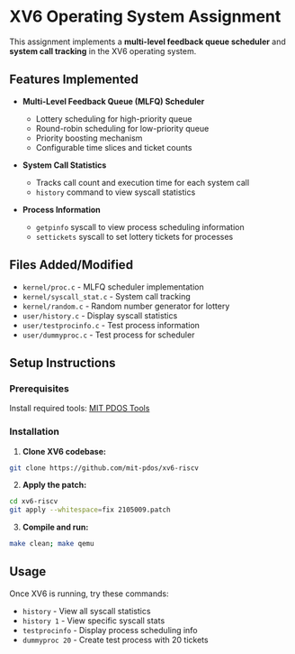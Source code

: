 # XV6 Operating System Assignment

This assignment implements a **multi-level feedback queue scheduler** and **system call tracking** in the XV6 operating system.

## Features Implemented

- **Multi-Level Feedback Queue (MLFQ) Scheduler**
  - Lottery scheduling for high-priority queue
  - Round-robin scheduling for low-priority queue
  - Priority boosting mechanism
  - Configurable time slices and ticket counts

- **System Call Statistics**
  - Tracks call count and execution time for each system call
  - `history` command to view syscall statistics

- **Process Information**
  - `getpinfo` syscall to view process scheduling information
  - `settickets` syscall to set lottery tickets for processes

## Files Added/Modified

- `kernel/proc.c` - MLFQ scheduler implementation
- `kernel/syscall_stat.c` - System call tracking
- `kernel/random.c` - Random number generator for lottery
- `user/history.c` - Display syscall statistics
- `user/testprocinfo.c` - Test process information
- `user/dummyproc.c` - Test process for scheduler

## Setup Instructions

### Prerequisites
Install required tools: [MIT PDOS Tools](https://pdos.csail.mit.edu/6.828/2022/tools.html)

### Installation

1. **Clone XV6 codebase:**
```bash
git clone https://github.com/mit-pdos/xv6-riscv
```

2. **Apply the patch:**
```bash
cd xv6-riscv
git apply --whitespace=fix 2105009.patch
```

3. **Compile and run:**
```bash
make clean; make qemu
```

## Usage

Once XV6 is running, try these commands:
- `history` - View all syscall statistics
- `history 1` - View specific syscall stats
- `testprocinfo` - Display process scheduling info
- `dummyproc 20` - Create test process with 20 tickets